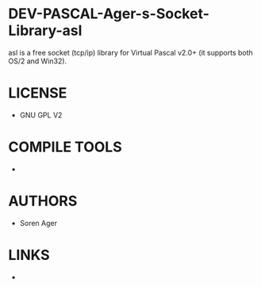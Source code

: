 DEV-PASCAL-Ager-s-Socket-Library-asl
====================================

asl is a free socket (tcp/ip) library for Virtual Pascal v2.0+ (it supports both OS/2 and Win32).


LICENSE
===============
* GNU GPL V2

COMPILE TOOLS
===============
* 
 
AUTHORS
===============
* Soren Ager

LINKS
===============
* 
